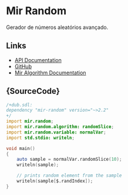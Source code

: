 # Mir Random

Gerador de números aleatórios avançado.

## Links

 - [API Documentation](http://mir-random.libmir.org)
 - [GitHub](https://github.com/libmir/mir-random)
 - [Mir Algorithm Documentation](http://mir-algorithm.libmir.org)

## {SourceCode}

```d
/+dub.sdl:
dependency "mir-random" version="~>2.2"
+/
import mir.random;
import mir.random.algorithm: randomSlice;
import mir.random.variable: normalVar;
import std.stdio: writeln;

void main()
{
    auto sample = normalVar.randomSlice(10);
    writeln(sample);

    // prints random element from the sample
    writeln(sample[$.randIndex]);
}
```
